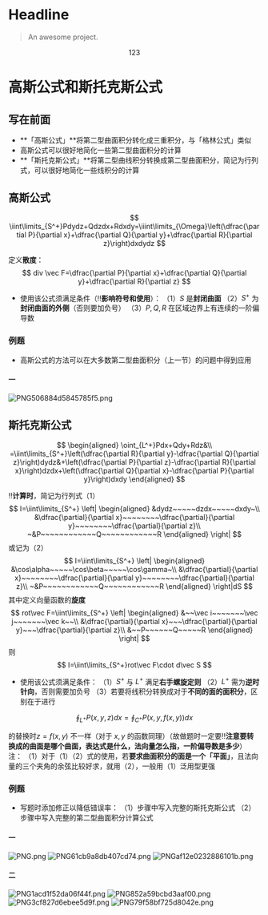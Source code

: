 # Headline

> An awesome project.

$$
123
$$

# 高斯公式和斯托克斯公式

## 写在前面

* **「高斯公式」**将第二型曲面积分转化成三重积分，与「格林公式」类似
* 高斯公式可以很好地简化一些第二型曲面积分的计算
* **「斯托克斯公式」**将第二型曲线积分转换成第二型曲面积分，简记为行列式，可以很好地简化一些线积分的计算

## 高斯公式

$$
\iint\limits_{S^+}Pdydz+Qdzdx+Rdxdy=\iiint\limits_{\Omega}\left(\dfrac{\partial P}{\partial x}+\dfrac{\partial Q}{\partial y}+\dfrac{\partial R}{\partial z}\right)dxdydz
$$

定义**散度**：
$$
div \vec F=\dfrac{\partial P}{\partial x}+\dfrac{\partial Q}{\partial y}+\dfrac{\partial R}{\partial z}
$$

* 使用该公式须满足条件（‼️**影响符号和使用**）：
  （1）$S$ 是**封闭曲面**
  （2）$S^+$ 为**封闭曲面的外侧**（否则要加负号）
  （3）$P,Q,R$ 在区域边界上有连续的一阶偏导数

### 例题

* 高斯公式的方法可以在大多数第二型曲面积分（上一节）的问题中得到应用

#### 一

![PNG506884d5845785f5.png](http://image.tjzfile.xyz/images/2022/04/11/PNG506884d5845785f5.png)

## 斯托克斯公式

$$
\begin{aligned}
\oint_{L^+}Pdx+Qdy+Rdz&\\
=\iint\limits_{S^+}\left(\dfrac{\partial R}{\partial y}-\dfrac{\partial Q}{\partial z}\right)dydz&+\left(\dfrac{\partial P}{\partial z}-\dfrac{\partial R}{\partial x}\right)dzdx+\left(\dfrac{\partial Q}{\partial x}-\dfrac{\partial P}{\partial y}\right)dxdy
\end{aligned}
$$

‼️**计算时**，简记为行列式（1）
$$
I=\iint\limits_{S^+}
\left|
\begin{aligned}
&dydz~~~~~dzdx~~~~~dxdy~\\
&\dfrac{\partial}{\partial x}~~~~~~~~\dfrac{\partial}{\partial y}~~~~~~~~\dfrac{\partial}{\partial z}\\
~&P~~~~~~~~~~~~Q~~~~~~~~~~~~R
\end{aligned}
\right|
$$
或记为（2）
$$
I=\iint\limits_{S^+}
\left|
\begin{aligned}
&\cos\alpha~~~~~\cos\beta~~~~~\cos\gamma~\\
&\dfrac{\partial}{\partial x}~~~~~~~~\dfrac{\partial}{\partial y}~~~~~~~~\dfrac{\partial}{\partial z}\\
~&P~~~~~~~~~~~~Q~~~~~~~~~~~~R
\end{aligned}
\right|dS
$$
其中定义向量函数的**旋度**
$$
rot\vec F=\iint\limits_{S^+}
\left|
\begin{aligned}
&~~\vec i~~~~~~~\vec j~~~~~~~\vec k~~\\
&\dfrac{\partial}{\partial x}~~~\dfrac{\partial}{\partial y}~~~\dfrac{\partial}{\partial z}\\
&~~P~~~~~~Q~~~~~R
\end{aligned}
\right|
$$
则
$$
I=\iint\limits_{S^+}rot\vec F\cdot d\vec S
$$

* 使用该公式须满足条件：
  （1）$S^+$ 与 $L^+$ 满足**右手螺旋定则**
  （2）$L^+$ 需为**逆时针向**，否则需要加负号
  （3）若要将线积分转换成对于**不同的面的面积分**，区别在于进行

$$
\oint_{L^+}P(x,y,z)dx=\oint_{C^+}P(x,y,f(x,y))dx
$$

的替换时$z=f(x,y)$ 不一样（对于 $x,y$ 的函数同理）（故做题时一定要‼️**注意要转换成的曲面是哪个曲面，表达式是什么，法向量怎么指，一阶偏导数是多少**）
注：
（1）对于（1）（2）式的使用，若**要求曲面积分的面是一个「平面」**，且法向量的三个夹角的余弦比较好求，就用（2），一般用（1）泛用型更强

### 例题

* 写题时添加修正以降低错误率：
  （1）步骤中写入完整的斯托克斯公式
  （2）步骤中写入完整的第二型曲面积分计算公式

#### 一

![PNG.png](http://image.tjzfile.xyz/images/2022/04/14/PNG.png)
![PNG61cb9a8db407cd74.png](http://image.tjzfile.xyz/images/2022/04/14/PNG61cb9a8db407cd74.png)
![PNGaf12e0232886101b.png](http://image.tjzfile.xyz/images/2022/04/14/PNGaf12e0232886101b.png)

#### 二

![PNG1acd1f52da06f44f.png](http://image.tjzfile.xyz/images/2022/04/14/PNG1acd1f52da06f44f.png)
![PNG852a59bcbd3aaf00.png](http://image.tjzfile.xyz/images/2022/04/14/PNG852a59bcbd3aaf00.png)
![PNG3cf827d6ebee5d9f.png](http://image.tjzfile.xyz/images/2022/04/14/PNG3cf827d6ebee5d9f.png)
![PNG79f58bf725d8042e.png](http://image.tjzfile.xyz/images/2022/04/14/PNG79f58bf725d8042e.png)
